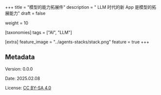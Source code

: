 +++
title = "模型的能力拓展件"
description = " LLM 时代的新 App 是模型的拓展能力"
draft = false

weight = 10

[taxonomies]
tags = ["AI", "LLM"]

[extra]
feature_image = "../agents-stacks/stack.png"
feature = true
+++


## Metadata

Version: 0.0.0

Date: 2025.02.08

License: [CC BY-SA 4.0](https://creativecommons.org/licenses/by-sa/4.0/)


